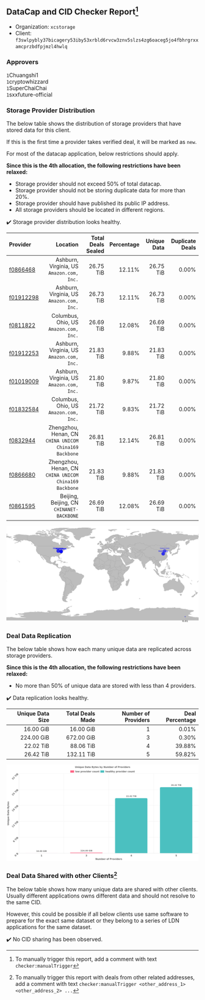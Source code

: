 ## DataCap and CID Checker Report[^1]
 - Organization: `xcstorage`
 - Client: `f3swlpybly37bicagery53iby53xrbld6rvcw3znv5slzs4zg6oaceg5jo4fbhrgrxxamcprzbdfpjmzl4hwlq`
### Approvers
`1`Chuangshi1<br/>`1`cryptowhizzard<br/>`1`SuperChaiChai<br/>`1`sxxfuture-official


### Storage Provider Distribution
The below table shows the distribution of storage providers that have stored data for this client.

If this is the first time a provider takes verified deal, it will be marked as `new`.

For most of the datacap application, below restrictions should apply.

**Since this is the 4th allocation, the following restrictions have been relaxed:**
 - Storage provider should not exceed 50% of total datacap.
 - Storage provider should not be storing duplicate data for more than 20%.
 - Storage provider should have published its public IP address.
 - All storage providers should be located in different regions.

✔️ Storage provider distribution looks healthy.

| Provider                                              |                                                  Location | Total Deals Sealed | Percentage | Unique Data | Duplicate Deals |
| :---------------------------------------------------- | --------------------------------------------------------: | -----------------: | ---------: | ----------: | --------------: |
| [f0866468](https://filfox.info/en/address/f0866468)   |              Ashburn, Virginia, US<br/>`Amazon.com, Inc.` |          26.75 TiB |     12.11% |   26.75 TiB |           0.00% |
| [f01912298](https://filfox.info/en/address/f01912298) |              Ashburn, Virginia, US<br/>`Amazon.com, Inc.` |          26.73 TiB |     12.11% |   26.73 TiB |           0.00% |
| [f0811822](https://filfox.info/en/address/f0811822)   |                 Columbus, Ohio, US<br/>`Amazon.com, Inc.` |          26.69 TiB |     12.08% |   26.69 TiB |           0.00% |
| [f01912253](https://filfox.info/en/address/f01912253) |              Ashburn, Virginia, US<br/>`Amazon.com, Inc.` |          21.83 TiB |      9.88% |   21.83 TiB |           0.00% |
| [f01019009](https://filfox.info/en/address/f01019009) |              Ashburn, Virginia, US<br/>`Amazon.com, Inc.` |          21.80 TiB |      9.87% |   21.80 TiB |           0.00% |
| [f01832584](https://filfox.info/en/address/f01832584) |                 Columbus, Ohio, US<br/>`Amazon.com, Inc.` |          21.72 TiB |      9.83% |   21.72 TiB |           0.00% |
| [f0832944](https://filfox.info/en/address/f0832944)   | Zhengzhou, Henan, CN<br/>`CHINA UNICOM China169 Backbone` |          26.81 TiB |     12.14% |   26.81 TiB |           0.00% |
| [f0866680](https://filfox.info/en/address/f0866680)   | Zhengzhou, Henan, CN<br/>`CHINA UNICOM China169 Backbone` |          21.83 TiB |      9.88% |   21.83 TiB |           0.00% |
| [f0861595](https://filfox.info/en/address/f0861595)   |              Beijing, Beijing, CN<br/>`CHINANET-BACKBONE` |          26.69 TiB |     12.08% |   26.69 TiB |           0.00% |

<img src="https://raw.githubusercontent.com/data-preservation-programs/filplus-checker-assets/main/filecoin-project/filecoin-plus-large-datasets/issues/2088/1709688120580.png"/>

### Deal Data Replication
The below table shows how each many unique data are replicated across storage providers.


**Since this is the 4th allocation, the following restrictions have been relaxed:**
- No more than 50% of unique data are stored with less than 4 providers.

✔️ Data replication looks healthy.

| Unique Data Size | Total Deals Made | Number of Providers | Deal Percentage |
| ---------------: | ---------------: | ------------------: | --------------: |
|        16.00 GiB |        16.00 GiB |                   1 |           0.01% |
|       224.00 GiB |       672.00 GiB |                   3 |           0.30% |
|        22.02 TiB |        88.06 TiB |                   4 |          39.88% |
|        26.42 TiB |       132.11 TiB |                   5 |          59.82% |

<img src="https://raw.githubusercontent.com/data-preservation-programs/filplus-checker-assets/main/filecoin-project/filecoin-plus-large-datasets/issues/2088/1709688121235.png"/>

### Deal Data Shared with other Clients[^3]
The below table shows how many unique data are shared with other clients.
Usually different applications owns different data and should not resolve to the same CID.

However, this could be possible if all below clients use same software to prepare for the exact same dataset or they belong to a series of LDN applications for the same dataset.

✔️ No CID sharing has been observed.

[^1]: To manually trigger this report, add a comment with text `checker:manualTrigger`

[^2]: Deals from those addresses are combined into this report as they are specified with `checker:manualTrigger`

[^3]: To manually trigger this report with deals from other related addresses, add a comment with text `checker:manualTrigger <other_address_1> <other_address_2> ...`
